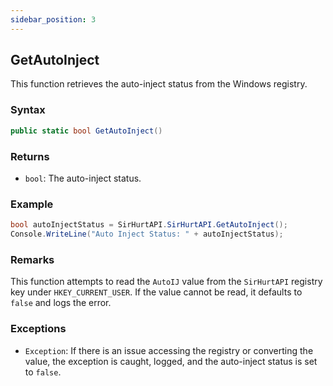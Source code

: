 ```yaml
---
sidebar_position: 3
---
```


## GetAutoInject
This function retrieves the auto-inject status from the Windows registry.

### Syntax

```csharp
public static bool GetAutoInject()
```

### Returns

- `bool`: The auto-inject status.

### Example

```csharp
bool autoInjectStatus = SirHurtAPI.SirHurtAPI.GetAutoInject();
Console.WriteLine("Auto Inject Status: " + autoInjectStatus);
```

### Remarks

This function attempts to read the `AutoIJ` value from the `SirHurtAPI` registry key under `HKEY_CURRENT_USER`. If the value cannot be read, it defaults to `false` and logs the error.

### Exceptions

- `Exception`: If there is an issue accessing the registry or converting the value, the exception is caught, logged, and the auto-inject status is set to `false`.